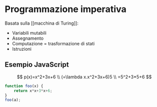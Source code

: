 # Programmazione imperativa

Basata sulla [[macchina di Turing]]:
- Variabili mutabili
- Assegnamento
- Computazione = trasformazione di stati
- Istruzioni

## Esempio JavaScript
$$
p(x)=x^2+3x+6 \\
(=\lambda x.x^2+3x+6)5 \\
=5^2+3*5+6
$$

```javascript
function foo(x) {
    return x*x+3*x+6;
}
foo(a);
```
